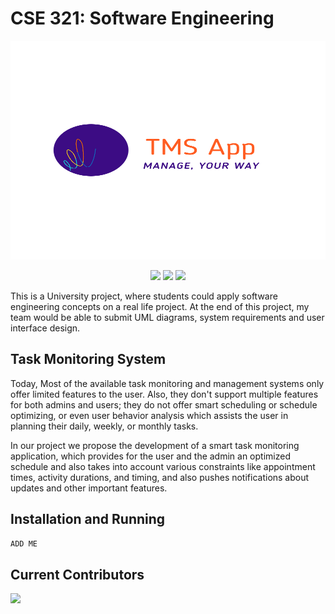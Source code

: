 
# CSE 321: Software Engineering

<p align="center">
    <img src="https://raw.githubusercontent.com/MoAmrYehia/Software_League_app/main/TMS_Logo.svg"
        width="800" 
        height="350">
</p>

</p>
<p align="center">
    <a href="https://github.com/MoAmrYehia/Software_League_app/graphs/contributors" alt="Contributors">
        <img src="https://img.shields.io/github/contributors/MoAmrYehia/Software_League_app" /></a>
    <a href="https://github.com/MoAmrYehia/Software_League_app/pulse" alt="Activity">
        <img src="https://img.shields.io/github/commit-activity/w/MoAmrYehia/Software_League_app"/></a>
    <a href="https://github.com/MoAmrYehia/Software_League_app" alt="Python">
        <img src="https://img.shields.io/pypi/pyversions/3"/></a>
    
</p>

This is a University project, where students could apply software engineering concepts on a real life project. At the end of this project, my team would be able to submit UML diagrams, system requirements and user interface design.



## Task Monitoring System
Today, Most of the available task monitoring and management systems only offer limited features to the user. Also, they don't support multiple features for both admins and users; they do not offer smart scheduling or schedule optimizing, or even user behavior analysis which assists the user in planning their daily, weekly, or monthly tasks.

In our project we propose the development of a smart task monitoring application, which provides for the user and the admin an optimized schedule and also takes into account various constraints like appointment times, activity durations, and timing, and also pushes notifications about updates and other important features.

## Installation and Running
```python
ADD ME
```
## Current Contributors
<a href="https://github.com/MoAmrYehia/Software_League_app/graphs/contributors">
  <img src="https://contributors-img.web.app/image?repo=MoAmrYehia/Software_League_app" />
</a>
